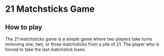 # 21 Matchsticks Game
## How to play

The 21 matchsticks game is a simple game where two players take turns removing one, two, or three matchsticks from a pile of 21. The player who is forced to take the last matchstick loses.
